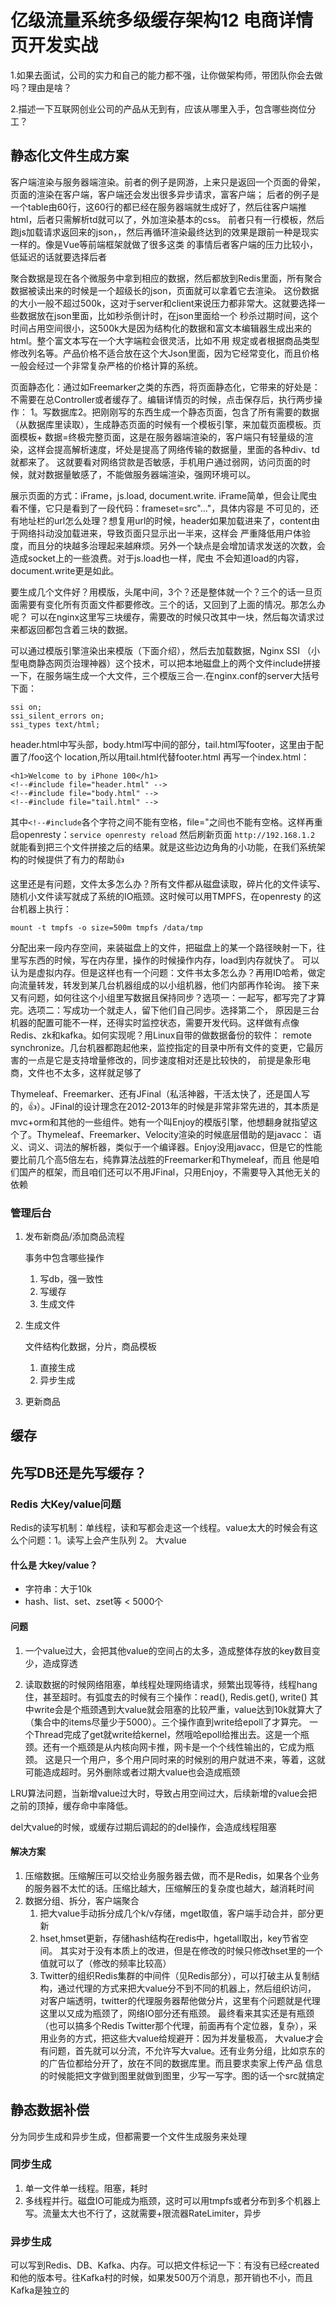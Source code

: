 # 亿级流量系统多级缓存架构12 电商详情页开发实战





1.如果去面试，公司的实力和自己的能力都不强，让你做架构师，带团队你会去做吗？理由是啥？

2.描述一下互联网创业公司的产品从无到有，应该从哪里入手，包含哪些岗位分工？



## 静态化文件生成方案

客户端渲染与服务器端渲染。前者的例子是网游，上来只是返回一个页面的骨架，页面的渲染在客户端，客户端还会发出很多异步请求，富客户端；
后者的例子是一个table由60行，这60行的<td>都已经在服务器端就生成好了，然后往客户端推html，后者只需解析td就可以了，外加渲染基本的css。
前者只有一行模板，然后跑js加载请求返回来的json，，然后再循环渲染最终达到的效果是跟前一种是现实一样的。像是Vue等前端框架就做了很多这类
的事情后者客户端的压力比较小，低延迟的话就要选择后者  

聚合数据是现在各个微服务中拿到相应的数据，然后都放到Redis里面，所有聚合数据被读出来的时候是一个超级长的json，页面就可以拿着它去渲染。
这份数据的大小一般不超过500k，这对于server和client来说压力都非常大。这就要选择一些数据放在json里面，比如秒杀倒计时，在json里面给一个
秒杀过期时间，这个时间占用空间很小，这500k大是因为结构化的数据和富文本编辑器生成出来的html。整个富文本写在一个大字端粒会很灵活，比如不用
规定或者根据商品类型修改列名等。产品价格不适合放在这个大Json里面，因为它经常变化，而且价格一般会经过一个非常复杂严格的价格计算的系统。  

页面静态化：通过如Freemarker之类的东西，将页面静态化，它带来的好处是：不需要在总Controller或者缓存了。编辑详情页的时候，点击保存后，执行两步操作：
1。写数据库2。把刚刚写的东西生成一个静态页面，包含了所有需要的数据（从数据库里读取），生成静态页面的时候有一个模板引擎，来加载页面模板。页面模板+
数据=终极完整页面，这是在服务器端渲染的，客户端只有轻量级的渲染，这样会提高解析速度，坏处是提高了网络传输的数据量，里面的各种div、td就都来了。
这就要看对网络贷款是否敏感，手机用户通过弱网，访问页面的时候，就对数据量敏感了，不能做服务器端渲染，强网环境可以。

展示页面的方式：iFrame，js.load, document.write. iFrame简单，但会让爬虫看不懂，它只是看到了一段代码：frameset=src"..."，具体内容是
不可见的，还有地址栏的url怎么处理？想复用url的时候，header如果加载进来了，content由于网络抖动没加载进来，导致页面只显示出一半来，这样会
严重降低用户体验度，而且分的块越多治理起来越麻烦。另外一个缺点是会增加请求发送的次数，会造成socket上的一些浪费。对于js.load也一样，爬虫
不会知道load的内容，document.write更是如此。  

要生成几个文件好？用模版，头尾中间，3个？还是整体就一个？三个的话一旦页面需要有变化所有页面文件都要修改。三个的话，又回到了上面的情况。那怎么办呢？
可以在nginx这里写三块缓存，需要改的时候只改其中一块，然后每次请求过来都返回都包含着三块的数据。

可以通过模版引擎渲染出来模版（下面介绍），然后去加载数据，Nginx SSI （小型电商静态网页治理神器）这个技术，可以把本地磁盘上的两个文件include拼接
一下，在服务端生成一个大文件，三个模版三合一.在nginx.conf的server大括号下面：
```
ssi on;
ssi_silent_errors on;
ssi_types text/html;
```

header.html中写头部，body.html写中间的部分，tail.html写footer，这里由于配置了/foo这个 location,所以用tail.html代替footer.html
再写一个index.html：
```
<h1>Welcome to by iPhone 100</h1>
<!--#include file="header.html" -->
<!--#include file="body.html" -->
<!--#include file="tail.html" -->
```
其中`<!--#include`各个字符之间不能有空格，file="之间也不能有空格。这样再重启openresty：`service openresty reload`
然后刷新页面 `http://192.168.1.2` 就能看到把三个文件拼接之后的结果。就是这些边边角角的小功能，在我们系统架构的时候提供了有力的帮助👍

这里还是有问题，文件太多怎么办？所有文件都从磁盘读取，碎片化的文件读写、随机小文件读写就成了系统的IO瓶颈。这时候可以用TMPFS，在openresty
的这台机器上执行：
```
mount -t tmpfs -o size=500m tmpfs /data/tmp
```
分配出来一段内存空间，来装磁盘上的文件，把磁盘上的某一个路径映射一下，往里写东西的时候，写在内存里，操作的时候操作内存，load到内存就快了。
可以认为是虚拟内存。但是这样也有一个问题：文件书太多怎么办？再用ID哈希，做定向流量转发，转发到某几台机器组成的以小组机器，他们内部再作轮询。
接下来又有问题，如何往这个小组里写数据且保持同步？选项一：一起写，都写完了才算完。选项二：写成功一个就走人，留下他们自己同步。选择第二个，
原因是三台机器的配置可能不一样，还得实时监控状态，需要开发代码。这样做有点像Redis、zk和kafka。如何实现呢？用Linux自带的做数据备份的软件：
remote synchronize。几台机器都跑起他来，监控指定的目录中所有文件的变更，它最厉害的一点是它是支持增量修改的，同步速度相对还是比较快的，
前提是象形电商，文件也不太多，这样就足够了

Thymeleaf、Freemarker、还有JFinal（私活神器，干活太快了，还是国人写的，👍）。JFinal的设计理念在2012-2013年的时候是非常非常先进的，其本质是
mvc+orm和其他的一些组件。她有一个叫Enjoy的模版引擎，他想翻身就指望这个了。Thymeleaf、Freemarker、Velocity渲染的时候底层借助的是javacc：
语义、词义、词法的解析器，类似于一个编译器。Enjoy没用javacc，但是它的性能要比前几个高5倍左右，纯靠算法战胜的Freemarker和Thymeleaf，而且
他是咱们国产的框架，而且咱们还可以不用JFinal，只用Enjoy，不需要导入其他无关的依赖  



### 管理后台

1. 发布新商品/添加商品流程

   事务中包含哪些操作

   1. 写db，强一致性
   2. 写缓存
   3. 生成文件

2. 生成文件

   文件结构化数据，分片，商品模板

   1. 直接生成
   2. 异步生成

3. 更新商品

## 缓存

## 先写DB还是先写缓存？

### Redis 大Key/value问题 

Redis的读写机制：单线程，读和写都会走这一个线程。value太大的时候会有这么个问题：1。读写上会产生队列 2。 大value

#### 什么是 大key/value？

- 字符串：大于10k
- hash、list、set、zset等 < 5000个

#### 问题

1. 一个value过大，会把其他value的空间占的太多，造成整体存放的key数目变少，造成穿透

2. 读取数据的时候网络阻塞，单线程处理网络请求，频繁出现等待，线程hang住，甚至超时。有弧度去的时候有三个操作：read(), Redis.get(), write()
其中write会是个瓶颈遇到大value就会阻塞的比较严重，value达到10k就算大了（集合中的items尽量少于5000）。三个操作直到write给epoll了才算完。
一个Thread完成了get就write给kernel，然哦哈epoll给推出去。这是一个瓶颈。还有一个瓶颈是从内核向网卡推，网卡是一个个线性输出的，它成为瓶颈。
这是只一个用户，多个用户同时来的时候别的用户就进不来，等着，这就可能造成超时。另外删除或者过期大value也会造成瓶颈

LRU算法问题，当新增value过大时，导致占用空间过大，后续新增的value会把之前的顶掉，缓存命中率降低。

del大value的时候，或缓存过期后调起的的del操作，会造成线程阻塞

#### 解决方案

1. 压缩数据。压缩解压可以交给业务服务器去做，而不是Redis，如果各个业务的服务器不太忙的话。压缩比越大，压缩解压的复杂度也越大，越消耗时间
2. 数据分组、拆分，客户端聚合 
   1. 把大value手动拆分成几个k/v存储，mget取值，客户端手动合并，部分更新
   2. hset,hmset更新，存储hash结构在redis中，hgetall取出，key节省空间。 
      其实对于没有本质上的改进，但是在修改的时候只修改hset里的一个值就可以了（修改的频率比较高）
   3. Twitter的组织Redis集群的中间件（见Redis部分），可以打破主从复制结构，通过代理的方式来把大value分不到不同的机器上，然后组织访问，
      对客户端透明，twitter的代理服务器帮他做分片，这里有个问题就是代理这里以又成为瓶颈了，网络IO部分还有瓶颈。
最终看来其实还是有瓶颈（也可以搞多个Redis Twitter那个代理，前面再有个定位器，复杂），采用业务的方式，把这些大value给规避开：因为并发量极高，
大value才会有问题，首先就可以分流，不允许写大value。还有业务分组，比如京东的的广告位都给分开了，放在不同的数据库里。而且要求卖家上传产品
信息的时候能把文字做到图里就做到图里，少写一写字。图的话一个src就搞定

## 静态数据补偿
分为同步生成和异步生成，但都需要一个文件生成服务来处理

### 同步生成
1. 单一文件单一线程。阻塞，耗时
2. 多线程并行。磁盘IO可能成为瓶颈，这时可以用tmpfs或者分布到多个机器上写。流量太大也不行了，这就需要+限流器RateLimiter，异步

### 异步生成
可以写到Redis、DB、Kafka、内存。可以把文件标记一下：有没有已经created和他的版本号。往Kafka村的时候，如果发500万个消息，那开销也不小，而且
Kafka是独立的
